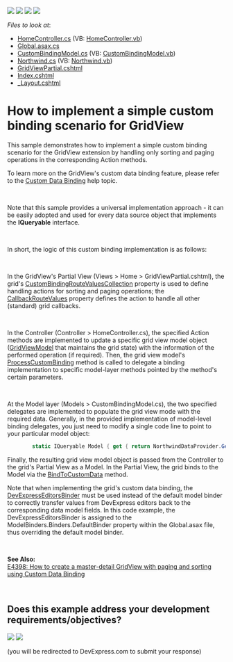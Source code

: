 <!-- default badges list -->
![](https://img.shields.io/endpoint?url=https://codecentral.devexpress.com/api/v1/VersionRange/128551586/12.2.4%2B)
[![](https://img.shields.io/badge/Open_in_DevExpress_Support_Center-FF7200?style=flat-square&logo=DevExpress&logoColor=white)](https://supportcenter.devexpress.com/ticket/details/E4394)
[![](https://img.shields.io/badge/📖_How_to_use_DevExpress_Examples-e9f6fc?style=flat-square)](https://docs.devexpress.com/GeneralInformation/403183)
[![](https://img.shields.io/badge/💬_Leave_Feedback-feecdd?style=flat-square)](#does-this-example-address-your-development-requirementsobjectives)
<!-- default badges end -->
<!-- default file list -->
*Files to look at*:

* [HomeController.cs](./CS/Sample/Controllers/HomeController.cs) (VB: [HomeController.vb](./VB/Sample/Controllers/HomeController.vb))
* [Global.asax.cs](./CS/Sample/Global.asax.cs)
* [CustomBindingModel.cs](./CS/Sample/Models/CustomBindingModel.cs) (VB: [CustomBindingModel.vb](./VB/Sample/Models/CustomBindingModel.vb))
* [Northwind.cs](./CS/Sample/Models/Northwind.cs) (VB: [Northwind.vb](./VB/Sample/Models/Northwind.vb))
* [GridViewPartial.cshtml](./CS/Sample/Views/Home/GridViewPartial.cshtml)
* [Index.cshtml](./CS/Sample/Views/Home/Index.cshtml)
* [_Layout.cshtml](./CS/Sample/Views/Shared/_Layout.cshtml)
<!-- default file list end -->
# How to implement a simple custom binding scenario for GridView


<p>This sample demonstrates how to implement a simple custom binding scenario for the GridView extension by handling only sorting and paging operations in the corresponding Action methods.</p>
<p>To learn more on the GridView's custom data binding feature, please refer to the <a href="https://docs.devexpress.com/AspNetMvc/14321/components/grid-view/concepts/binding-to-data/custom-data-binding?p=netframework"><u>Custom Data Binding</u></a> help topic.</p>
<br>
<p>Note that this sample provides a universal implementation approach - it can be easily adopted and used for every data source object that implements the <strong>IQueryable</strong> interface.</p>
<p> </p>
<p>In short, the logic of this custom binding implementation is as follows:</p>
<br>
<p>In the GridView's Partial View (Views > Home > GridViewPartial.cshtml), the grid's <a href="https://docs.devexpress.com/AspNetMvc/DevExpress.Web.Mvc.GridViewSettings.CustomBindingRouteValuesCollection?p=netframework"><u>CustomBindingRouteValuesCollection</u></a> property is used to define handling actions for sorting and paging operations; the <a href="https://docs.devexpress.com/AspNetMvc/DevExpress.Web.Mvc.GanttSettings.CallbackRouteValues?p=netframework"><u>CallbackRouteValues</u></a> property defines the action to handle all other (standard) grid callbacks.</p>
<br>
<p>In the Controller (Controller > HomeController.cs), the specified Action methods are implemented to update a specific grid view model object (<a href="https://docs.devexpress.com/AspNetMvc/DevExpress.Web.Mvc.GridViewModel?p=netframework"><u>GridViewModel</u></a> that maintains the grid state) with the information of the performed operation (if required). Then, the grid view model's <a href="https://docs.devexpress.com/AspNetMvc/DevExpress.Web.Mvc.GridViewModel.ProcessCustomBinding.overloads?p=netframework"><u>ProcessCustomBinding</u></a> method is called to delegate a binding implementation to specific model-layer methods pointed by the method's certain parameters.</p>
<br>
<p>At the Model layer (Models > CustomBindingModel.cs), the two specified delegates are implemented to populate the grid view mode with the required data. Generally, in the provided implementation of model-level binding delegates, you just need to modify a single code line to point to your particular model object:</p>


```cs
        static IQueryable Model { get { return NorthwindDataProvider.GetCustomers(); } }


```


<p>Finally, the resulting grid view model object is passed from the Controller to the grid's Partial View as a Model. In the Partial View, the grid binds to the Model via the <a href="https://docs.devexpress.com/AspNetMvc/DevExpress.Web.Mvc.GridViewExtension.BindToCustomData(DevExpress.Web.Mvc.GridViewModel)?p=netframework"><u>BindToCustomData</u></a> method.</p>
<p>Note that when implementing the grid's custom data binding, the <a href="https://docs.devexpress.com/AspNetMvc/DevExpress.Web.Mvc.DevExpressEditorsBinder?p=netframework"><u>DevExpressEditorsBinder</u></a> must be used instead of the default model binder to correctly transfer values from DevExpress editors back to the corresponding data model fields. In this code example, the DevExpressEditorsBinder is assigned to the ModelBinders.Binders.DefaultBinder property within the Global.asax file, thus overriding the default model binder.</p>
<p> </p>
<p><strong>See Also:<br> </strong><a href="https://supportcenter.devexpress.com/ticket/details/e4398/how-to-create-a-master-detail-gridview-with-paging-and-sorting-using-custom-data-binding">E4398: How to create a master-detail GridView with paging and sorting using Custom Data Binding</a></p>

<br/>


<!-- feedback -->
## Does this example address your development requirements/objectives?

[<img src="https://www.devexpress.com/support/examples/i/yes-button.svg"/>](https://www.devexpress.com/support/examples/survey.xml?utm_source=github&utm_campaign=asp-net-mvc-grid-custom-binding-with-sorting-paging&~~~was_helpful=yes) [<img src="https://www.devexpress.com/support/examples/i/no-button.svg"/>](https://www.devexpress.com/support/examples/survey.xml?utm_source=github&utm_campaign=asp-net-mvc-grid-custom-binding-with-sorting-paging&~~~was_helpful=no)

(you will be redirected to DevExpress.com to submit your response)
<!-- feedback end -->
